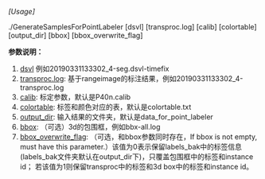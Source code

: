 *[Usage]*

./GenerateSamplesForPointLabeler [dsvl] [transproc.log] [calib] [colortable] [output_dir] [bbox] [bbox_overwrite_flag]

**参数说明：**

1. [dsvl](required)   例如20190331133302_4-seg.dsvl-timefix
2. [transproc.log](required): 基于rangeimage的标注结果，例如20190331133302_4-transproc.log
3. [calib](default): 标定参数，默认是P40n.calib
4. [colortable](default): 标签和颜色对应的表，默认是colortable.txt
5. [output_dir](default): 输入结果的文件夹，默认是data_for_point_labeler
6. [bbox](optional): （可选）3d的包围框，例如bbx-all.log
7. [bbox_overwrite_flag](optional): （可选，和bbox参数同时存在，If bbox is not empty, must have this parameter.）该值为0表示保留labels_bak中的标签信息(labels_bak文件夹默认在output_dir下)，只覆盖包围框中的标签和instance id； 若该值为1则保留transproc中的标签和3d box中的标签和instance id。
